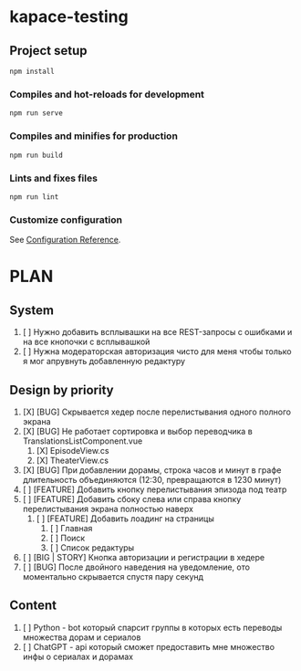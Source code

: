 # kapace-testing

## Project setup
```
npm install
```

### Compiles and hot-reloads for development
```
npm run serve
```

### Compiles and minifies for production
```
npm run build
```

### Lints and fixes files
```
npm run lint
```

### Customize configuration
See [Configuration Reference](https://cli.vuejs.org/config/).

# PLAN
## System
1. [ ] Нужно добавить всплывашки на все REST-запросы с ошибками и на все кнопочки с всплывашкой
2. [ ] Нужна модераторская авторизация чисто для меня чтобы только я мог апрувнуть добавленную редактуру

## Design by priority
1. [X] [BUG] Скрывается хедер после перелистывания одного полного экрана
2. [X] [BUG] Не работает сортировка и выбор переводчика в TranslationsListComponent.vue
   1. [X] EpisodeView.cs
   2. [X] TheaterView.cs
3. [X] [BUG] При добавлении дорамы, строка часов и минут в графе длительность объединяются (12:30, превращаются в 1230 минут)
4. [ ] [FEATURE] Добавить кнопку перелистывания эпизода под театр
5. [ ] [FEATURE] Добавить сбоку слева или справа кнопку перелистывания экрана полностью наверх
   1. [ ] [FEATURE] Добавить лоадинг на страницы 
      1. [ ] Главная
      2. [ ] Поиск
      3. [ ] Список редактуры
6. [ ] [BIG | STORY] Кнопка авторизации и регистрации в хедере
7. [ ] [BUG] После двойного наведения на уведомление, ото моментально скрывается спустя пару секунд 

## Content
1. [ ] Python - bot который спарсит группы в которых есть переводы множества дорам и сериалов
2. [ ] ChatGPT - api который сможет предоставить мне множество инфы о сериалах и дорамах

